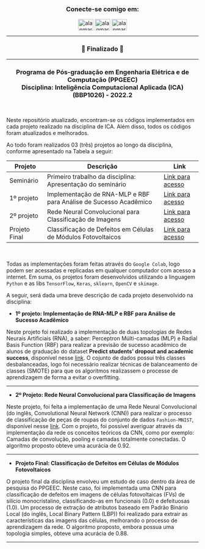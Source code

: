<h3 align="center">Conecte-se comigo em:</h3>
<p align="center">
<a href="https://linkedin.com/in/alanmarquesrocha" target="blank"><img align="center" src="https://raw.githubusercontent.com/rahuldkjain/github-profile-readme-generator/master/src/images/icons/Social/linked-in-alt.svg" alt="alanmarquesrocha" height="30" width="40" /></a>
<a href="https://stackoverflow.com/users/19201352/m4rkn4l4" target="blank"><img align="center" src="https://raw.githubusercontent.com/rahuldkjain/github-profile-readme-generator/master/src/images/icons/Social/stack-overflow.svg" alt="alanmarquesrocha" height="30" width="40" /></a>
<a href="https://instagram.com/alanmarquesrocha" target="blank"><img align="center" src="https://raw.githubusercontent.com/rahuldkjain/github-profile-readme-generator/master/src/images/icons/Social/instagram.svg" alt="alanmarquesrocha" height="30" width="40" /></a>
</p>

---

<h3 align="center"> 
	 🚀 Finalizado 🚀 
</h3>

---

<h3 align="center">Programa de Pós-graduação em Engenharia Elétrica e de Computação (PPGEEC) <br>
Disciplina: Inteligência Computacional Aplicada (ICA) (BBP1026) - 2022.2 </h3>

<br>

Neste repositório atualizado, encontram-se os códigos implementados em cada projeto realizado na disciplina de ICA. Além disso, todos os códigos foram atualizados e melhorados. <br>

Ao todo foram realizados 03 (três) projetos ao longo da disciplina, conforme apresentado na Tabela a seguir:

| Projeto | Descrição | Link |
| --- | --- | --- |
| Seminário | Primeiro trabalho da disciplina: Apresentação do seminário| [Link para acesso](https://github.com/AlanMarquesRocha/ppgeec_inteligencia_computacional_aplicada/tree/master/t00_ica_semin%C3%A1rio)
| 1º projeto | Implementação de RNA-MLP e RBF para Análise de Sucesso Acadêmico| [Link para acesso](https://github.com/AlanMarquesRocha/ppgeec_inteligencia_computacional_aplicada/tree/master/t01_ica_rna_mlp_rbf)
| 2º projeto | Rede Neural Convolucional para Classificação de Imagens | [Link para acesso](https://github.com/AlanMarquesRocha/ppgeec_inteligencia_computacional_aplicada/tree/master/t02_ica_cnn)
| Projeto Final | Classificação de Defeitos em Células de Módulos Fotovoltaicos | [Link para acesso](https://github.com/AlanMarquesRocha/ppgeec_inteligencia_computacional_aplicada/tree/master/t03_ica_final_project)

<br>

Todas as implementações foram feitas através do ``Google Colab``, logo podem ser acessadas e replicadas em qualquer computador com acesso a internet. Em suma, os projetos foram desenvolvidos utilizando a linguagem ``Python`` e as libs ``TensorFlow``, ``Keras``, ``sklearn``, ``OpenCV`` e ``skimage``.

A seguir, será dada uma breve descrição de cada projeto desenvolvido na disciplina:

- **1º projeto: Implementação de RNA-MLP e RBF para Análise de Sucesso Acadêmico**

Neste projeto foi realizado a implementação de duas topologias de Redes Neurais Artificiais (RNA), a saber: Perceptron Múlti-camadas (MLP) e Radial Basis Function (RBF) para realizar a previsão de sucesso acadêmico de alunos de graduação do dataset **Predict students' dropout and academic success**, disponível nesse [link](https://archive-beta.ics.uci.edu/dataset/697/predict+students+dropout+and+academic+success). O cojunto de dados possui três classes desbalanceadas, logo foi necessário realizar técnicas de balanceamento de classes (SMOTE) para que os algoritmos realizassem o processe de aprendizagem de forma a evitar o overfitting.

---

- **2º Projeto: Rede Neural Convolucional para Classificação de Imagens**

Neste projeto, foi feita a implementação de uma Rede Neural Convolucional (do inglês, Convolutional Neural Network (CNN)) para realizar o processo de classificação de peças de roupas do conjunto de dados ``Fashion-MNIST``, disponível nesse [link](https://github.com/zalandoresearch/fashion-mnist). Com o projeto, foi possível averiguar através da implementação da rede os conceitos teóricos da CNN, como por exemplo: Camadas de convolução, pooling e camadas totalmente conectadas. O algoritmo proposto obteve uma acurácia de 0.92.

---

- **Projeto Final: Classificação de Defeitos em Células de Módulos Fotovoltaicos**

O projeto final da disciplina envolveu um estudo de caso dentro da área de pesquisa do PPGEEC. Neste caso, foi implementada uma CNN para classificação de defeitos em imagens de células fotovoltaicas (FVs) de silício monocristalino, classificando-as em funcionais (0.0) e defeituosas (1.0). Um processo de extração de atributos baseado em Padrão Binário Local (do inglês, Local Binary Pattern (LBP)) foi realizado para extrair as características das imagens das células, melhorando o processo de aprendizagem da rede. O algoritmo proposto, embora possua uma topologia simples, obteve uma acurácia de 0.88.

---
